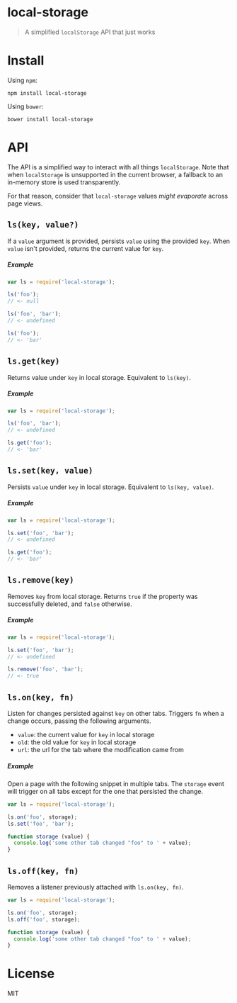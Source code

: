 # local-storage

> A simplified `localStorage` API that just works

# Install

Using `npm`:

```shell
npm install local-storage
```

Using `bower`:

```shell
bower install local-storage
```

# API

The API is a simplified way to interact with all things `localStorage`. Note that when `localStorage` is unsupported in the current browser, a fallback to an in-memory store is used transparently.

For that reason, consider that `local-storage` values _might evaporate_ across page views.

## `ls(key, value?)`

If a `value` argument is provided, persists `value` using the provided `key`. When `value` isn't provided, returns the current value for `key`.

##### Example

```js
var ls = require('local-storage');

ls('foo');
// <- null

ls('foo', 'bar');
// <- undefined

ls('foo');
// <- 'bar'
```

## `ls.get(key)`

Returns value under `key` in local storage. Equivalent to `ls(key)`.

##### Example

```js
var ls = require('local-storage');

ls('foo', 'bar');
// <- undefined

ls.get('foo');
// <- 'bar'
```

## `ls.set(key, value)`

Persists `value` under `key` in local storage. Equivalent to `ls(key, value)`.

##### Example

```js
var ls = require('local-storage');

ls.set('foo', 'bar');
// <- undefined

ls.get('foo');
// <- 'bar'
```

## `ls.remove(key)`

Removes `key` from local storage. Returns `true` if the property was successfully deleted, and `false` otherwise.

##### Example

```js
var ls = require('local-storage');

ls.set('foo', 'bar');
// <- undefined

ls.remove('foo', 'bar');
// <- true
```

## `ls.on(key, fn)`

Listen for changes persisted against `key` on other tabs. Triggers `fn` when a change occurs, passing the following arguments.

- `value`: the current value for `key` in local storage
- `old`: the old value for `key` in local storage
- `url`: the url for the tab where the modification came from

##### Example

Open a page with the following snippet in multiple tabs. The `storage` event will trigger on all tabs except for the one that persisted the change.

```js
var ls = require('local-storage');

ls.on('foo', storage);
ls.set('foo', 'bar');

function storage (value) {
  console.log('some other tab changed "foo" to ' + value);
}
```

## `ls.off(key, fn)`

Removes a listener previously attached with `ls.on(key, fn)`.

```js
var ls = require('local-storage');

ls.on('foo', storage);
ls.off('foo', storage);

function storage (value) {
  console.log('some other tab changed "foo" to ' + value);
}
```

# License

MIT

